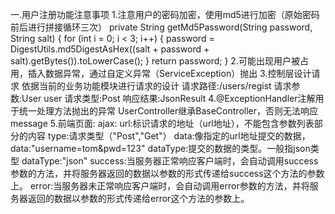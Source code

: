 一.用户注册功能注意事项
1.注意用户的密码加密，使用md5进行加密（原始密码前后进行拼接循环三次）
private String getMd5Password(String password, String salt) {
    for (int i = 0; i < 3; i++) {
    password = DigestUtils.md5DigestAsHex((salt + password + salt).getBytes()).toLowerCase();
} return password;
}
2.可能出现用户被占用，插入数据异常，通过自定义异常（ServiceException）抛出
3.控制层设计请求
依据当前的业务功能模块进行请求的设计
请求路径:/users/regist
请求参数:User user
请求类型:Post
响应结果:JsonResult<void>
4.@ExceptionHandler注解用于统一处理方法抛出的异常
UserController继承BaseController，否则无法响应message
5.前端页面:
ajax:
url:标识请求的地址（url地址），不能包含参数列表部分的内容
type:请求类型（"Post","Get"）
data:像指定的url地址提交的数据，data:"username=tom&pwd=123"
dataType:提交的数据的类型。一般指json类型  dataType:"json"
success:当服务器正常响应客户端时，会自动调用success参数的方法，并将服务器返回的数据以参数的形式传递给success这个方法的参数上。
error:当服务器未正常响应客户端时，会自动调用error参数的方法，并将服务器返回的数据以参数的形式传递给error这个方法的参数上。
